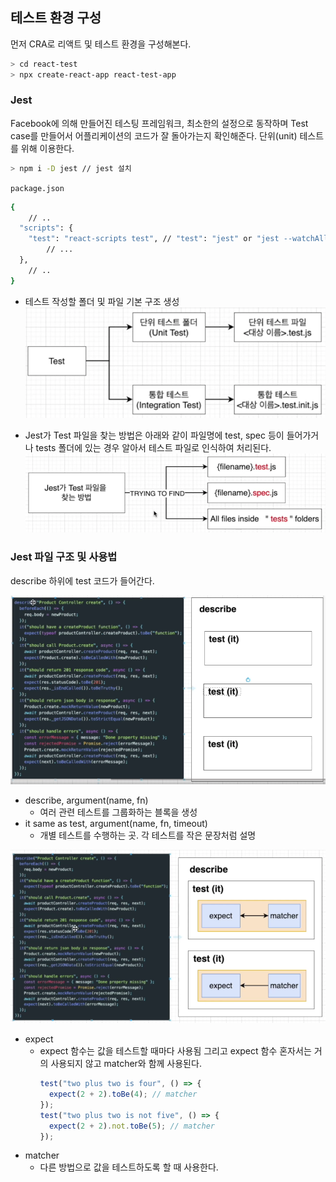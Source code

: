 ﻿## 테스트 환경 구성

먼저 CRA로 리액트 및 테스트 환경을 구성해본다.

```bash
> cd react-test
> npx create-react-app react-test-app
```

### Jest

Facebook에 의해 만들어진 테스팅 프레임워크, 최소한의 설정으로 동작하며 Test case를 만들어서 어플리케이션의 코드가 잘 돌아가는지 확인해준다. 단위(unit) 테스트를 위해 이용한다.

```bash
> npm i -D jest // jest 설치
```

`package.json`

```bash
{
	// ..
  "scripts": {
    "test": "react-scripts test", // "test": "jest" or "jest --watchAll"
		// ...
  },
	// ..
}
```

- 테스트 작성할 폴더 및 파일 기본 구조 생성
  ![](../../img/211203-1.png)

- Jest가 Test 파일을 찾는 방법은 아래와 같이 파일명에 test, spec 등이 들어가거나 tests 폴더에 있는 경우 알아서 테스트 파일로 인식하여 처리된다.
  ![](../../img/211203-2.png)

### Jest 파일 구조 및 사용법

describe 하위에 test 코드가 들어간다.

![](../../img/211203-3.png)

- describe, argument(name, fn)
  - 여러 관련 테스트를 그룹화하는 블록을 생성
- it same as test, argument(name, fn, timeout)
  - 개별 테스트를 수행하는 곳. 각 테스트를 작은 문장처럼 설명

![](../../img/211203-4.png)

- expect
  - expect 함수는 값을 테스트할 때마다 사용됨 그리고 expect 함수 혼자서는 거의 사용되지 않고 matcher와 함께 사용된다.
    ```jsx
    test("two plus two is four", () => {
      expect(2 + 2).toBe(4); // matcher
    });
    test("two plus two is not five", () => {
      expect(2 + 2).not.toBe(5); // matcher
    });
    ```
- matcher
  - 다른 방법으로 값을 테스트하도록 할 때 사용한다.
